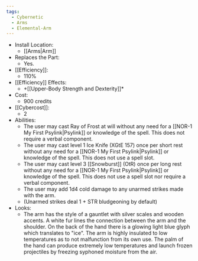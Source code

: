 ```yaml
---
tags:
  - Cybernetic
  - Arms
  - Elemental-Arm
---
```

* Install Location:
	* [[Arms|Arm]]
* Replaces the Part:
	* Yes.
* [[Efficiency]]:
	* 110%
* [[Efficiency]] Effects:
	* +[[Upper-Body Strength and Dexterity]]*
* Cost:
	* 900 credits
* [[Cybercost]]:
	* 2
* Abilities:
	* The user may cast Ray of Frost at will without any need for a [[NOR-1 My First Psylink|Psylink]] or knowledge of the spell. This does not require a verbal component.
	* The user may cast level 1 Ice Knife (XGtE 157) once per short rest without any need for a [[NOR-1 My First Psylink|Psylink]] or knowledge of the spell. This does not use a spell slot.
	* The user may cast level 3 [[Snowburst]] (OtR) once per long rest without any need for a [[NOR-1 My First Psylink|Psylink]] or knowledge of the spell. This does not use a spell slot nor require a verbal component.
	* The user may add 1d4 cold damage to any unarmed strikes made with the arm.
	* (Unarmed strikes deal 1 + STR bludgeoning by default)
* Looks:
	* The arm has the style of a gauntlet with silver scales and wooden accents. A white fur lines the connection between the arm and the shoulder. On the back of the hand there is a glowing light blue glyph which translates to "ice". The arm is highly insulated to low temperatures as to not malfunction from its own use. The palm of the hand can produce extremely low temperatures and launch frozen projectiles by freezing syphoned moisture from the air.